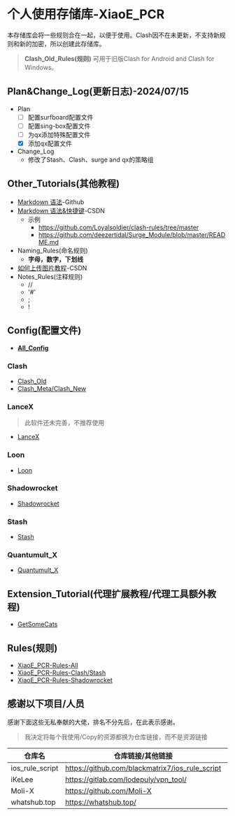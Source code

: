 # 个人使用存储库-XiaoE_PCR
本存储库会将一些规则合在一起，以便于使用。Clash因不在未更新，不支持新规则和新的加密，所以创建此存储库。
> **Clash_Old_Rules(规则)** 可用于旧版Clash for Android and Clash for Windows。

## Plan&Change_Log(更新日志)-2024/07/15
- Plan
  - [ ] 配置surfboard配置文件
  - [ ] 配置sing-box配置文件
  - [ ] 为qx添加特殊配置文件
  - [x] 添加qx配置文件
- Change_Log
  - 修改了Stash、Clash、surge and qx的策略组

## Other_Tutorials(其他教程)
- [Markdown 语法](https://docs.github.com/zh/get-started/writing-on-github/getting-started-with-writing-and-formatting-on-github/basic-writing-and-formatting-syntax)-Github
- [Markdown 语法&快捷键](https://blog.csdn.net/github_38336924/article/details/82183088)-CSDN
  - 示例
    - https://github.com/Loyalsoldier/clash-rules/tree/master
    - https://github.com/deezertidal/Surge_Module/blob/master/README.md 
- Naming_Rules(命名规则)
  - **字母，数字，下划线**
- [如何上传图片教程](https://blog.csdn.net/Cassie_zkq/article/details/79968598)-CSDN
- Notes_Rules(注释规则)
  - //
  - '#'
  - ;
  - !

## Config(配置文件)
- **[All_Config](https://github.com/LaolunsiG/XiaoE_PCR/tree/main/Config_File)**
### Clash
- [Clash_Old](https://github.com/LaolunsiG/XiaoE_PCR/tree/main/Config_File/Clash)
- [Clash_Meta/Clash_New](https://github.com/LaolunsiG/XiaoE_PCR/tree/main/Config_File/Clash_Meta)
### LanceX
> 此软件还未完善，不推荐使用
- [LanceX](https://github.com/LaolunsiG/XiaoE_PCR/tree/main/Config_File/LanceX)
### Loon
- [Loon](https://github.com/LaolunsiG/XiaoE_PCR/tree/main/Config_File/Loon)
### Shadowrocket
- [Shadowrocket](https://github.com/LaolunsiG/XiaoE_PCR/tree/main/Config_File/Shadowrocket)
### Stash
- [Stash](https://github.com/LaolunsiG/XiaoE_PCR/tree/main/Config_File/Stash)
### Quantumult_X
- [Quantumult_X](https://github.com/LaolunsiG/XiaoE_PCR/tree/main/Config_File/Quantumult_X)

## Extension_Tutorial(代理扩展教程/代理工具额外教程)
- [GetSomeCats](https://github.com/getsomecat/GetSomeCats/tree/Surge)

## Rules(规则)
- [XiaoE_PCR-Rules-All](https://github.com/LaolunsiG/XiaoE_PCR/tree/main/rules)
- [XiaoE_PCR-Rules-Clash/Stash](https://github.com/LaolunsiG/XiaoE_PCR/tree/main/rules/Clash_Meta)
- [XiaoE_PCR-Rules-Shadowrocket](https://github.com/LaolunsiG/XiaoE_PCR/tree/main/rules/Shadowrocket)

## 感谢以下项目/人员
感谢下面这些无私奉献的大佬，排名不分先后，在此表示感谢。
> 我决定将每个我使用/Copy的资源都换为仓库链接，而不是资源链接

|仓库名|仓库链接/其他链接|Telegram频道|
|--|--|--|
|ios_rule_script|https://github.com/blackmatrix7/ios_rule_script||
|iKeLee|https://gitlab.com/lodepuly/vpn_tool/|https://t.me/iKeLee|
|Moli-X|https://github.com/Moli-X|https://t.me/QuantX|
|whatshub.top|https://whatshub.top/||

